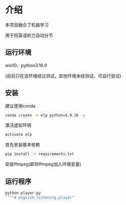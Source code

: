 # 介绍
本项目融合了机器学习

用于将英语听力自动分节

## 运行环境
win10、python3.16.9

(目前只在该环境经过测试，其他环境未经测试，可自行尝试)

## 安装
建议使用conda
```bash
conda create -n elp python=3.9.16 -y
```

激活虚拟环境
```bash
activate elp
```

首先安装基本依赖
```bash
pip install -r requirements.txt
```

安装ffmpeg(即将ffmpeg加入环境变量)



## 运行程序
```bash
python player.py
```"# english_listening_player" 
